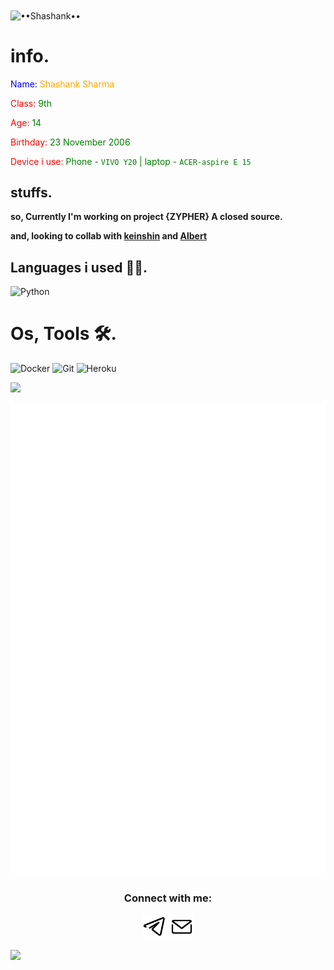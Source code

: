 
<img src="https://telegra.ph/file/277261dd83fc60fb7f41f.jpg" alt="••Shashank••" height="500" width="500" align="center">

# info.

<font color="blue"> Name: </font>
<span style="color: orange"> Shashank Sharma</span>

<font color="red"> Class: </font>
<span style="color: green"> 9th </span>

<font color="red"> Age: </font>
<span style="color: green"> 14 </span>

<font color="red"> Birthday: </font>
<span style="color: green"> 23 November 2006 </span>

<font color="red"> Device i use: </font>
<span style="color: green"> Phone - `VIVO Y20` | laptop - `ACER-aspire E 15` </span>

## stuffs.

__so, Currently I'm working on project {ZYPHER} A closed source.__

__and, looking to collab with [keinshin](github.com/keinshin) and [Albert](t.me/Alberthere_xD)__

## Languages i used 👨‍💻.

![Python](https://img.shields.io/badge/Python-3776AB?style=for-the-badge&logo=python&logoColor=yellow)

# Os, Tools 🛠️.

![Docker](https://img.shields.io/badge/Docker-2CA5E0?style=for-the-badge&logo=docker&logoColor=white)
![Git](https://img.shields.io/badge/Git-F05032?style=for-the-badge&logo=git&logoColor=white)
![Heroku](https://img.shields.io/badge/Heroku-430098?style=for-the-badge&logo=heroku&logoColor=white)

<a href="theshashank.me"><img src="https://user-images.githubusercontent.com/73097560/115834477-dbab4500-a447-11eb-908a-139a6edaec5c.gif"></a>

<p align="center"><img src="github-metrics.svg" alt="ok vai" /></p>


<h3 align="center">Connect with me:</h3>

<p align="center">
<a href="https://t.me/ix_Shashank"><img src="assets/tg.png" height=40px width=40px alt="tele" /></a>
<a href="https://mail.google.com/mail/u/?authuser=princeivy43@gmail.com"><img src="assets/mail.png" height=40px width=40px alt="hrhe" /></a>
</p>

<a href="theshashank.me"><img src="https://user-images.githubusercontent.com/73097560/115834477-dbab4500-a447-11eb-908a-139a6edaec5c.gif"></a>
